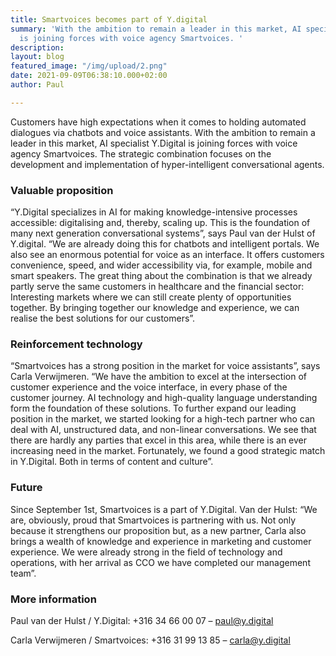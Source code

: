 ```yaml
---
title: Smartvoices becomes part of Y.digital
summary: 'With the ambition to remain a leader in this market, AI specialist Y.digital
  is joining forces with voice agency Smartvoices. '
description: 
layout: blog
featured_image: "/img/upload/2.png"
date: 2021-09-09T06:38:10.000+02:00
author: Paul

---
```

Customers have high expectations when it comes to holding automated dialogues via chatbots and voice assistants. With the ambition to remain a leader in this market, AI specialist Y.Digital is joining forces with voice agency Smartvoices. The strategic combination focuses on the development and implementation of hyper-intelligent conversational agents.

### Valuable proposition

“Y.Digital specializes in AI for making knowledge-intensive processes accessible: digitalising and, thereby, scaling up. This is the foundation of many next generation conversational systems”, says Paul van der Hulst of Y.digital. “We are already doing this for chatbots and intelligent portals. We also see an enormous potential for voice as an interface. It offers customers convenience, speed, and wider accessibility via, for example, mobile and smart speakers. The great thing about the combination is that we already partly serve the same customers in healthcare and the financial sector: Interesting markets where we can still create plenty of opportunities together. By bringing together our knowledge and experience, we can realise the best solutions for our customers”.

### Reinforcement technology

“Smartvoices has a strong position in the market for voice assistants”, says Carla Verwijmeren. “We have the ambition to excel at the intersection of customer experience and the voice interface, in every phase of the customer journey. AI technology and high-quality language understanding form the foundation of these solutions. To further expand our leading position in the market, we started looking for a high-tech partner who can deal with AI, unstructured data, and non-linear conversations. We see that there are hardly any parties that excel in this area, while there is an ever increasing need in the market. Fortunately, we found a good strategic match in Y.Digital. Both in terms of content and culture”.

### Future

Since September 1st, Smartvoices is a part of Y.Digital. Van der Hulst: “We are, obviously, proud that Smartvoices is partnering with us. Not only because it strengthens our proposition but, as a new partner, Carla also brings a wealth of knowledge and experience in marketing and customer experience. We were already strong in the field of technology and operations, with her arrival as CCO we have completed our management team”.

### More information

Paul van der Hulst / Y.Digital: +316 34 66 00 07 – [paul@y.digital](mailto:paul@y.digital)

Carla Verwijmeren / Smartvoices: +316 31 99 13 85 – [carla@y.digital](mailto:carla@y.digital)